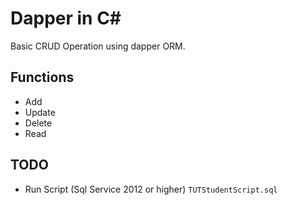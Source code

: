 # Dapper in C#
Basic CRUD Operation using dapper ORM.

## Functions
* Add
* Update
* Delete
* Read


## TODO
* Run Script (Sql Service 2012 or higher)
 ```TUTStudentScript.sql ```

